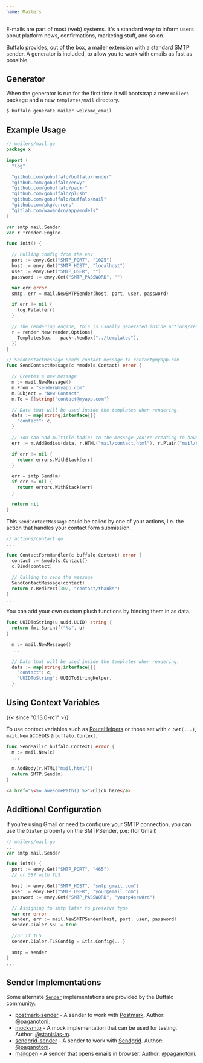 ```yaml
---
name: Mailers
---
```


E-mails are part of most (web) systems. It's a standard way to inform users about platform news, confirmations, marketing stuff, and so on.

Buffalo provides, out of the box, a mailer extension with a standard SMTP sender. A generator is included, to allow you to work with emails as fast as possible.

## Generator

When the generator is run for the first time it will bootstrap a new `mailers` package and a new `templates/mail` directory.

```bash
$ buffalo generate mailer welcome_email
```


## Example Usage

```go
// mailers/mail.go
package x

import (
  "log"

  "github.com/gobuffalo/buffalo/render"
  "github.com/gobuffalo/envy"
  "github.com/gobuffalo/packr"
  "github.com/gobuffalo/plush"
  "github.com/gobuffalo/buffalo/mail"
  "github.com/pkg/errors"
  "gitlab.com/wawandco/app/models"
)

var smtp mail.Sender
var r *render.Engine

func init() {

  // Pulling config from the env.
  port := envy.Get("SMTP_PORT", "1025")
  host := envy.Get("SMTP_HOST", "localhost")
  user := envy.Get("SMTP_USER", "")
  password := envy.Get("SMTP_PASSWORD", "")

  var err error
  smtp, err = mail.NewSMTPSender(host, port, user, password)

  if err != nil {
    log.Fatal(err)
  }

  // The rendering engine, this is usually generated inside actions/render.go in your buffalo app.
  r = render.New(render.Options{
    TemplatesBox:   packr.NewBox("../templates"),
  })
}

// SendContactMessage Sends contact message to contact@myapp.com
func SendContactMessage(c *models.Contact) error {

  // Creates a new message
  m := mail.NewMessage()
  m.From = "sender@myapp.com"
  m.Subject = "New Contact"
  m.To = []string{"contact@myapp.com"}

  // Data that will be used inside the templates when rendering.
  data := map[string]interface{}{
    "contact": c,
  }

  // You can add multiple bodies to the message you're creating to have content-types alternatives.
  err := m.AddBodies(data, r.HTML("mail/contact.html"), r.Plain("mail/contact.txt"))

  if err != nil {
    return errors.WithStack(err)
  }

  err = smtp.Send(m)
  if err != nil {
    return errors.WithStack(err)
  }

  return nil
}

```

This `SendContactMessage` could be called by one of your actions, i.e. the action that handles your contact form submission.

```go
// actions/contact.go
...

func ContactFormHandler(c buffalo.Context) error {
  contact := &models.Contact{}
  c.Bind(contact)

  // Calling to send the message
  SendContactMessage(contact)
  return c.Redirect(302, "contact/thanks")
}
...
```

You can add your own custom plush functions by binding them in as data.

```go
func UUIDToString(u uuid.UUID) string {
  return fmt.Sprintf("%s", u)
}

  m := mail.NewMessage()
  ...
  
  // Data that will be used inside the templates when rendering.
  data := map[string]interface{}{
    "contact": c,
    "UUIDToString": UUIDToStringHelper,
  }
```


## Using Context Variables

{{< since "0.13.0-rc1" >}}

To use context variables such as [RouteHelpers](/en/docs/routing#using-route-helpers-in-templates) or those set with
`c.Set(...)`, `mail.New` accepts a `buffalo.Context`.

```go
func SendMail(c buffalo.Context) error {
  m := mail.New(c)
  ...

  m.AddBody(r.HTML("mail.html"))
  return SMTP.Send(m)
}
```

```html
<a href="\<%= awesomePath() %>">Click here</a>
```


## Additional Configuration

If you're using Gmail or need to configure your SMTP connection, you can use the `Dialer` property on the SMTPSender, p.e: (for Gmail)

```go
// mailers/mail.go
...
var smtp mail.Sender

func init() {
  port := envy.Get("SMTP_PORT", "465")
  // or 587 with TLS

  host := envy.Get("SMTP_HOST", "smtp.gmail.com")
  user := envy.Get("SMTP_USER", "your@email.com")
  password := envy.Get("SMTP_PASSWORD", "yourp4ssw0rd")

  // Assigning to smtp later to preserve type
  var err error
  sender, err := mail.NewSMTPSender(host, port, user, password)
  sender.Dialer.SSL = true

  //or if TLS
  sender.Dialer.TLSConfig = &tls.Config{...}

  smtp = sender
}
...
```


## Sender Implementations

Some alternate [`Sender`](https://godoc.org/github.com/gobuffalo/buffalo/mail#Sender) implementations are provided by the Buffalo community:

* [postmark-sender](https://github.com/paganotoni/postmark-sender) - A sender to work with [Postmark](https://postmarkapp.com/). Author: [@paganotoni](https://github.com/paganotoni).
* [mocksmtp](https://github.com/stanislas-m/mocksmtp) - A mock implementation that can be used for testing. Author: [@stanislas-m](https://github.com/stanislas-m).
* [sendgrid-sender](https://github.com/paganotoni/sendgrid-sender) - A sender to work with [Sendgrid](https://sendgrid.com/). Author: [@paganotoni](https://github.com/paganotoni).
* [mailopen](https://github.com/paganotoni/mailopen) - A sender that opens emails in browser. Author: [@paganotoni](https://github.com/paganotoni).
